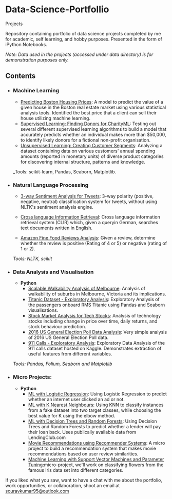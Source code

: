 # Data-Science-Portfollio
Projects



Repository containing portfolio of data science projects completed by me for academic, self learning, and hobby purposes. Presented in the form of iPython Notebooks.

_Note: Data used in the projects (accessed under data directory) is for demonstration purposes only._

## Contents

- ### Machine Learning

	- [Predicting Boston Housing Prices](https://github.com/Souravsing/Data-Science-Portfollio/blob/main/Machine%20Learning/boston_housing.ipynb): A model to predict the value of a given house in the Boston real estate market using various statistical analysis tools. Identified the best price that a client can sell their house utilizing machine learning.
	- [Supervised Learning: Finding Donors for CharityML](https://github.com/Souravsing/Data-Science-Portfollio/blob/main/Machine%20Learning/finding_donors.ipynb): Testing out several different supervised learning algorithms to build a model that accurately predicts whether an individual makes more than $50,000, to identify likely donors for a fictional non-profit organisation.
	- [Unsupervised Learning: Creating Customer Segments](https://github.com/Souravsing/Data-Science-Portfollio/blob/main/Machine%20Learning/customer_segments.ipynb): Analyzing a dataset containing data on various customers' annual spending amounts (reported in monetary units) of diverse product categories for discovering internal structure, patterns and knowledge.

	_Tools: scikit-learn, Pandas, Seaborn, Matplotlib.

- ### Natural Language Processing

     - [3-way Sentiment Analysis for Tweets](https://github.com/Souravsing/Data-Science-Portfollio/blob/main/Natural%20Language%20Processing/3-Way%20Sentiment%20Analysis%20for%20Tweets.ipynb): 3-way polarity (positive, negative, neutral) classification system for tweets, without using NLTK's sentiment analysis engine.

      
     - [Cross language Information Retrieval](https://github.com/Souravsing/Data-Science-Portfollio/blob/main/Natural%20Language%20Processing/Cross%20Language%20Information%20Retrieval.ipynb): Cross language information retrieval system (CLIR) which, given a queryin German, searches text documents written in English. 
        
     - [Amazon Fine Food Reviews Analysis](https://github.com/Souravsing/Data-Science-Portfollio/blob/main/Natural%20Language%20Processing/Amazon%20Fine%20Food%20Reviews%20Analysis.ipynb): Given a review, determine whether the review is positive (Rating of 4 or 5) or negative (rating of 1 or 2).
	
	_Tools: NLTK, scikit_

- ### Data Analysis and Visualisation
	- __Python__
		- [Scalable Walkability Analysis of Melbourne](https://github.com/sajal2692/Scalable-Walkability-Analysis-of-Melbourne): Analysis of walkability of suburbs in Melbourne, Victoria and its implications.
		- [Titanic Dataset - Exploratory Analysis](https://github.com/sajal2692/data-science-portfolio/blob/master/Titanic%20Dataset%20-%20Exploratory%20Analysis.ipynb): Exploratory Analysis of the passengers onboard RMS Titanic using Pandas and Seaborn visualisations.
		- [Stock Market Analysis for Tech Stocks](https://github.com/sajal2692/data-science-portfolio/blob/master/Stock%20Market%20Analysis%20for%20Tech%20Stocks.ipynb): Analysis of technology stocks including change in price over time, daily returns, and stock behaviour prediction.
		- [2016 US General Election Poll Data Analysis](https://github.com/sajal2692/data-science-portfolio/blob/master/2016%20General%20Election%20Poll%20Analysis.ipynb): Very simple analysis of 2016 US General Election Poll data.
		- [911 Calls - Exploratory Analysis](https://github.com/sajal2692/data-science-portfolio/blob/master/911%20Calls%20-%20Exploratory%20Analysis.ipynb): Exploratory Data Analysis of the 911 calls dataset hosted on Kaggle. Demonstrates extraction of useful features from different variables.
		
	_Tools: Pandas, Folium, Seaborn and Matplotlib_



- ### Micro Projects: 

	- __Python__
		- [ML with Logistic Regression](https://github.com/Souravsing/Data-Science-Portfollio/blob/main/ML-Micro%20Project/Machine%20Learning%20with%20Logistic%20Regression.ipynb): Using Logistic Regression to predict whether an internet user clicked an ad or not.
		- [ML with K Nearest Neighbours](https://github.com/Souravsing/Data-Science-Portfollio/blob/main/ML-Micro%20Project/ML%20with%20K%20Nearest%20Neighbors.ipynb): Using KNN to classify instances from a fake dataset into two target classes, while choosing the best value for K using the elbow method.
		- [ML with Decision Trees and Random Forests](https://github.com/Souravsing/Data-Science-Portfollio/blob/main/ML-Micro%20Project/Machine%20Learning%20with%20Decision%20Trees%20and%20Random%20Forests.ipynb): Using Decision Trees and Random Forests to predict whether a lender will pay their loan back. Uses publically available data from LendingClub.com
		- [Movie Recommendations using Recommender Systems](https://github.com/sajal2692/data-science-portfolio/blob/master/ML%20Micro%20Projects/Recommender%20Systems%20with%20Python.ipynb): A micro project to build a recommendation system that makes movie recommendations based on user review similarities. 
		- [Machine Learning with Support Vector Machines and Parameter Tuning](https://github.com/Souravsing/Data-Science-Portfollio/blob/main/ML-Micro%20Project/ML%20with%20Support%20Vector%20Machines.ipynb):micro-project, we'll work on classifying flowers from the famous Iris data set into different categories.

If you liked what you saw, want to have a chat with me about the portfolio, work opportunities, or collaboration, shoot an email at souravkumar95@outlook.com 
